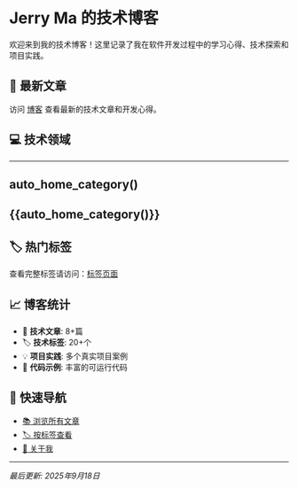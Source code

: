 # Jerry Ma 的技术博客

欢迎来到我的技术博客！这里记录了我在软件开发过程中的学习心得、技术探索和项目实践。

## 🚀 最新文章

访问 [博客](blog/index.md) 查看最新的技术文章和开发心得。

## 💻 技术领域

<!-- # blog-->

<!-- material/blog-->
<!-- ---
## auto_tag
{{auto_tag()}}
--- -->
---
## auto_home_category()
{{auto_home_category()}}
---

## 🏷️ 热门标签

<!-- # Tags -->
<!-- material/tags -->


查看完整标签请访问：[标签页面](tags.html)

## 📈 博客统计

- 📝 **技术文章**: 8+篇
- 🏷️ **技术标签**: 20+个  
- 💡 **项目实践**: 多个真实项目案例
- 🔧 **代码示例**: 丰富的可运行代码

## 🔗 快速导航

- [📚 浏览所有文章](blog/index.md)
- [🏷️ 按标签查看](tags.md)
- [👤 关于我](about.md)

---

*最后更新: 2025年9月18日*